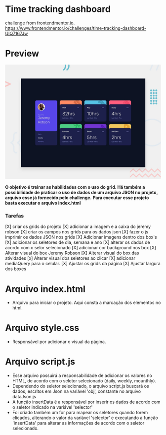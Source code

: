 # Time tracking dashboard
challenge from frontendmentor.io. https://www.frontendmentor.io/challenges/time-tracking-dashboard-UIQ7167Jw

# Preview
![preview-da-página](./design/desktop-preview.jpg)

**O objetivo é treinar as habilidades com o uso do grid. Há também a possibilidade de praticar o uso de dados de um arquivo JSON no projeto, arquivo esse já fornecido pelo challenge.** 
**Para executar esse projeto basta executar o arquivo index.html**
 ### Tarefas
 [X] criar os grids do projeto 
 [X] adicionar a imagem e a caixa do jeremy robson
 [X] criar os campos nos grids para os dados json
 [X] fazer o js imprimir os dados JSON nos grids
 [X] Adicionar imagens dentro dos box's
 [X] adicionar os seletores de dia, semana e ano
 [X] alterar os dados de acordo com o selor selecionado
 [X] adicionar cor background nos box
 [X] Alterar visual do box Jeremy Robson
 [X] Alterar visual do box das atividades
 [x] Alterar visual dos seletores ao clicar
 [X] adicionar mediaQuery para o celular.
 [X] Ajustar os grids da página
 [X] Ajustar largura dos boxes



 # Arquivo index.html
 * Arquivo para iniciar o projeto. Aqui consta a marcação dos elementos no html.

 # Arquivo style.css
 * Responsável por adicionar o visual da página.

 # Arquivo script.js
  * Esse arquivo possuirá a responsabilidade de adicionar os valores no HTML, de acordo com o seletor selecionado (daily, weekly, mounthly). 
  * Dependendo do seletor selecionado, o arquivo script.js buscará os dados, escritos em Json na variável 'obj', constante no arquivo dataJson.js
  * A função insertData é a responsável por inserir os dados de acordo com o seletor indicado na variável 'selector'
  * Foi criado também um for para mapear os seletores quando forem clicados, alterando o valor da variável 'selector' e executando a função 'insertData' para alterar as informações de acordo com o seletor selecionado.